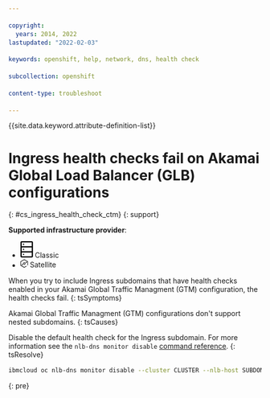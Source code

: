 ```yaml
---

copyright: 
  years: 2014, 2022
lastupdated: "2022-02-03"

keywords: openshift, help, network, dns, health check

subcollection: openshift

content-type: troubleshoot

---
```


{{site.data.keyword.attribute-definition-list}}


# Ingress health checks fail on Akamai Global Load Balancer (GLB) configurations
{: #cs_ingress_health_check_ctm}
{: support}

**Supported infrastructure provider**:
* ![Classic infrastructure provider icon.](images/icon-classic-2.svg) Classic
* <img src="images/icon-satellite.svg" alt="{{site.data.keyword.satelliteshort}} infrastructure provider icon" width="15" style="width:15px; border-style: none"/> Satellite


When you try to include Ingress subdomains that have health checks enabled in your Akamai Global Traffic Managment (GTM) configuration, the health checks fail.
{: tsSymptoms}


Akamai Global Traffic Managment (GTM) configurations don't support nested subdomains.
{: tsCauses}

Disable the default health check for the Ingress subdomain. For more information see the `nlb-dns monitor disable` [command reference](/docs/openshift?topic=openshift-kubernetes-service-cli#cs_nlb-dns-monitor-disable).
{: tsResolve}

```sh
ibmcloud oc nlb-dns monitor disable --cluster CLUSTER --nlb-host SUBDOMAIN 
```
{: pre}







